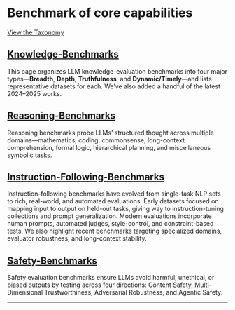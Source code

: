 # Benchmark of core capabilities

[View the Taxonomy](taxonomy_v4.pdf)

## [Knowledge-Benchmarks](https://github.com/ALEX-nlp/Knowledge-Benchmarks)
This page organizes LLM knowledge-evaluation benchmarks into four major types—**Breadth**, **Depth**, **Truthfulness**, and **Dynamic/Timely**—and lists representative datasets for each. We’ve also added a handful of the latest 2024–2025 works.

## [Reasoning-Benchmarks](https://github.com/ALEX-nlp/Reasoning-Benchmark/tree/main)
Reasoning benchmarks probe LLMs’ structured thought across multiple domains—mathematics, coding, commonsense, long-context comprehension, formal logic, hierarchical planning, and miscellaneous symbolic tasks.

## [Instruction-Following-Benchmarks](https://github.com/ALEX-nlp/Instruction-Following-Benchmarks)
Instruction-following benchmarks have evolved from single-task NLP sets to rich, real-world, and automated evaluations. Early datasets focused on mapping input to output on held-out tasks, giving way to instruction-tuning collections and prompt generalization. Modern evaluations incorporate human prompts, automated judges, style-control, and constraint-based tests. We also highlight recent benchmarks targeting specialized domains, evaluator robustness, and long-context stability.

## [Safety-Benchmarks](https://github.com/ALEX-nlp/Safety-Benchmarks)
Safety evaluation benchmarks ensure LLMs avoid harmful, unethical, or biased outputs by testing across four directions: Content Safety, Multi‐Dimensional Trustworthiness, Adversarial Robustness, and Agentic Safety.

---


